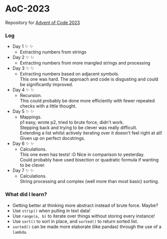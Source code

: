 # AoC-2023
Repository for [Advent of Code 2023](https://adventofcode.com/2023)

### Log

- Day 1 :sparkles: :sparkles:
  - Extracting numbers from strings
- Day 2 :sparkles: :sparkles:
  - Extracting numbers from more mangled strings and processing
- Day 3 :sparkles: :sparkles:
  - Extracting numbers based on adjacent symbols.  
    This one was hard. The approach and code is disgusting and could be significantly improved.
- Day 4 :sparkles: :sparkles:
  - Recursion.  
    This could probably be done more efficiently with fewer repeated checks with a little thought.
- Day 5 :sparkles: :sparkles:
  - Mappings.  
    p1 easy, wrote p2, tried to brute force, didn't work.  
    Stepping back and trying to be clever was really difficult.  
    Extending a list whilst actively iterating over it doesn't feel right at all!  
    Given up on perfect docstrings.
- Day 6 :sparkles: :sparkles:
  - Calculations.  
    This one even has tests! :O Nice in comparison to yesterday.  
    Could probably have used bisection or quadratic formula if wanting to be clever.
- Day 7 :sparkles: :sparkles:
  - Calculations.  
    String processing and complex (well more than most basic) sorting.


### What did I learn?

- Getting better at thinking more abstract instead of brute force. Maybe?
- Use `strip()` when pulling in text data!
- Use `range(a, b)` to iterate over things without storing every instance!
- Use `sort()` to sort in place, and `sorted()` to return sorted list.
- `sorted()` can be made more elaborate (like pandas) through the use of a `lambda`.
